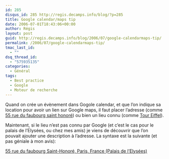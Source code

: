 ```yaml
---
id: 285
disqus_id: 285 http://regis.decamps.info/blog/?p=285
title: Google calendar/maps tip
date: 2006-07-01T18:43:06+00:00
author: Régis
layout: post
guid: http://regis.decamps.info/blog/2006/07/google-calendarmaps-tip/
permalink: /2006/07/google-calendarmaps-tip/
tmac_last_id:
  - ""
dsq_thread_id:
  - "575935135"
categories:
  - Général
tags:
  - Best practice
  - Google
  - Moteur de recherche
---
```

Quand on crée un évènement dans Gogole calendar, et que l’on indique sa location pour avoir un lien sur Google maps, il faut placer l’adresse (comme [55 rue du faubourg saint honoré](http://maps.google.com/maps?f=q&hl=en&q=55+rue+du+faubourg+Saint-Honor%C3%A9,+paris,+france&ie=UTF8&ll=48.870742,2.316924&spn=0.004651,0.013282&t=h&om=1)) ou bien un lieu connu (comme [Tour Eiffel](http://maps.google.com/maps?f=q&hl=en&q=tour+eiffel,+paris,+france&ie=UTF8&t=h&om=1)).

Maintenant, si le lieu n’est pas connu par Google (et c’est le cas pour le palais de l’Elysées, ou chez mes amis) je viens de découvrir que l’on pouvait ajouter une description à l’adresse. La syntaxe est la suivante (et pas géniale à mon avis):

 [55 rue du faubourg Saint-Honoré, Paris, France (Palais de l’Elysées)](http://maps.google.com/maps?f=q&hl=en&q=55+rue+du+faubourg+Saint-Honor%C3%A9,+Paris,+France+(Palais+de+l%27Elys%C3%A9es)&ie=UTF8&t=h&om=1)
